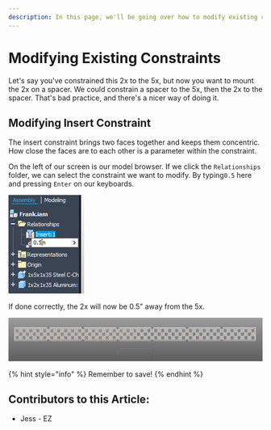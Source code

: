 ```yaml
---
description: In this page, we'll be going over how to modify existing constraints.
---
```


# Modifying Existing Constraints

Let's say you've constrained this 2x to the 5x, but now you want to mount the 2x on a spacer.  We could constrain a spacer to the 5x, then the 2x to the spacer.  That's bad practice, and there's a nicer way of doing it.&#x20;

## Modifying Insert Constraint

The insert constraint brings two faces together and keeps them concentric.  How close the faces are to each other is a parameter within the constraint.&#x20;

On the left of our screen is our model browser.  If we click the `Relationships` folder, we can select the constraint we want to modify.  By typing`0.5` here and pressing `Enter` on our keyboards.&#x20;

![Insert Constraint Parameter](<../../../.gitbook/assets/image (130).png>)

If done correctly, the 2x will now be 0.5" away from the 5x.&#x20;

![2x is Raised 0.5"](<../../../.gitbook/assets/image (142).png>)

{% hint style="info" %}
Remember to save!
{% endhint %}



## Contributors to this Article:

* Jess - EZ
